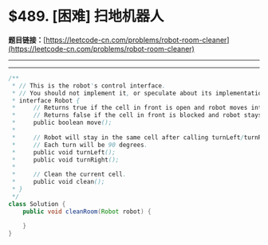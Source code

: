 # $489. [困难] 扫地机器人

**题目链接：**[https://leetcode-cn.com/problems/robot-room-cleaner](https://leetcode-cn.com/problems/robot-room-cleaner)

---

<Cards card="leetcode_489_robot-room-cleaner"></Cards>

---

```java
/**
 * // This is the robot's control interface.
 * // You should not implement it, or speculate about its implementation
 * interface Robot {
 *     // Returns true if the cell in front is open and robot moves into the cell.
 *     // Returns false if the cell in front is blocked and robot stays in the current cell.
 *     public boolean move();
 *
 *     // Robot will stay in the same cell after calling turnLeft/turnRight.
 *     // Each turn will be 90 degrees.
 *     public void turnLeft();
 *     public void turnRight();
 *
 *     // Clean the current cell.
 *     public void clean();
 * }
 */
class Solution {
    public void cleanRoom(Robot robot) {
        
    }
}
```